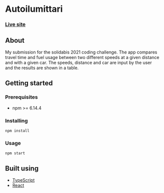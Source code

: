 # Autoilumittari

### [Live site](https://autoilumittari-joakimriikonen.netlify.app/)

## About

My submission for the solidabis 2021 coding challenge. The app compares travel time and fuel usage between two different speeds at a given distance and with a given car. The speeds, distance and car are input by the user and the results are shown in a table.

## Getting started

### Prerequisites
+ npm >= 6.14.4

### Installing
```
npm install
```

### Usage
```
npm start
```

## Built using
+ [TypeScript](https://www.typescriptlang.org/)
+ [React](https://reactjs.org/)
